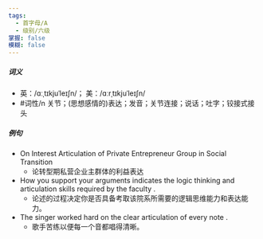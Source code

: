 ```yaml
---
tags:
  - 首字母/A
  - 级别/六级
掌握: false
模糊: false
---
```

##### 词义
- 英：/ɑːˌtɪkjuˈleɪʃn/； 美：/ɑːrˌtɪkjuˈleɪʃn/
- #词性/n  关节；(思想感情的)表达；发音；关节连接；说话；吐字；铰接式接头
##### 例句
- On Interest Articulation of Private Entrepreneur Group in Social Transition
	- 论转型期私营企业主群体的利益表达
- How you support your arguments indicates the logic thinking and articulation skills required by the faculty .
	- 论述的过程决定你是否具备考取该院系所需要的逻辑思维能力和表达能力。
- The singer worked hard on the clear articulation of every note .
	- 歌手苦练以便每一个音都唱得清晰。
